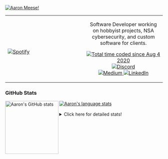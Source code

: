 [![Aaron Meese!](https://user-images.githubusercontent.com/17814535/88975338-a2aabf00-d27f-11ea-963f-8a19608716b4.png)](https://github.com/ajmeese7/readme-ascii "README ASCII")

<!-- Modified from project here: https://github.com/novatorem/novatorem -->
<table width="100%"> 
  <tr>
  <td width="50%">
      
&nbsp; <br> [![Spotify](https://ajmeese7.vercel.app/api/spotify)](https://open.spotify.com/user/ajmeese)

  </td>
  <td width="50%">
    <p align="center">
    Software Developer working on hobbyist projects, NSA cybersecurity, and custom software for clients.
    </p>
    <p align="center">
      <a href="https://wakatime.com/@f726891d-3b02-46cd-9b60-e8c59f9e2b14">
        <img src="https://wakatime.com/badge/user/f726891d-3b02-46cd-9b60-e8c59f9e2b14.svg" alt="Total time coded since Aug 4 2020" title="WakaTime" />
      </a>
      <a href="http://link.aaronmeese.com/discord">
        <img src="https://img.shields.io/badge/discord-ajmeese7%234835-369?style=flat-square&logo=discord&logoColor=white&color=purple" alt="Discord" title="Discord">
      </a>
      <br />
      <a href="https://link.aaronmeese.com/medium">
        <img src="https://img.shields.io/badge/medium-ajmeese7-1DB954?style=flat-square&logo=medium&logoColor=white" alt="Medium" title="Medium">
      </a>
      <a href="https://link.aaronmeese.com/linkedin">
        <img src="https://img.shields.io/badge/linkedIn-aaronmeese-1DB954?style=flat-square&logo=linkedin&logoColor=white&color=blue" alt="LinkedIn" title="LinkedIn">
      </a>
    </p>
  </td>

</table>

[//]: <> (The `&nbsp;` is to have Aphelion take up more space)

### GitHub Stats ###

<a href="https://profile-summary-for-github.com/user/ajmeese7">
  <img align="left" height="170px" src="https://github-readme-stats.vercel.app/api?username=ajmeese7&show_icons=true&line_height=27&count_private=true" alt="Aaron's GitHub stats"/>
  <img src="https://github-readme-stats.vercel.app/api/top-langs/?username=ajmeese7&hide_langs_below=5&layout=compact" alt="Aaron's language stats"/>
</a>

<br />
<br />
<details>
<summary>Click here for detailed stats!</summary>

### :zap: Recent Activity
<!--START_SECTION:activity-->
1. ❗️ Closed issue [#107](https://github.com/meeseOS/meeseOS/issues/107) in [meeseOS/meeseOS](https://github.com/meeseOS/meeseOS)
2. 💪 Opened PR [#113](https://github.com/meeseOS/meeseOS/pull/113) in [meeseOS/meeseOS](https://github.com/meeseOS/meeseOS)
3. ❗️ Closed issue [#103](https://github.com/meeseOS/meeseOS/issues/103) in [meeseOS/meeseOS](https://github.com/meeseOS/meeseOS)
4. 🎉 Merged PR [#112](https://github.com/meeseOS/meeseOS/pull/112) in [meeseOS/meeseOS](https://github.com/meeseOS/meeseOS)
5. 💪 Opened PR [#112](https://github.com/meeseOS/meeseOS/pull/112) in [meeseOS/meeseOS](https://github.com/meeseOS/meeseOS)
<!--END_SECTION:activity-->

### 🧐 Waka Stats
<!--START_SECTION:waka-->
![Code Time](http://img.shields.io/badge/Code%20Time-1%2C275%20hrs%2038%20mins-blue)

**🐱 My GitHub Data** 

> 🏆 1,141 Contributions in the Year 2022
 > 
> 📦 197.9 kB Used in GitHub's Storage 
 > 
> 💼 Opted to Hire
 > 
> 📜 83 Public Repositories 
 > 
> 🔑 30 Private Repositories  
 > 
**I'm an Early 🐤** 

```text
🌞 Morning    140 commits    █████░░░░░░░░░░░░░░░░░░░░   20.77% 
🌆 Daytime    244 commits    █████████░░░░░░░░░░░░░░░░   36.2% 
🌃 Evening    286 commits    ██████████░░░░░░░░░░░░░░░   42.43% 
🌙 Night      4 commits      ░░░░░░░░░░░░░░░░░░░░░░░░░   0.59%

```
📅 **I'm Most Productive on Sunday** 

```text
Monday       96 commits     ███░░░░░░░░░░░░░░░░░░░░░░   14.24% 
Tuesday      118 commits    ████░░░░░░░░░░░░░░░░░░░░░   17.51% 
Wednesday    73 commits     ██░░░░░░░░░░░░░░░░░░░░░░░   10.83% 
Thursday     94 commits     ███░░░░░░░░░░░░░░░░░░░░░░   13.95% 
Friday       60 commits     ██░░░░░░░░░░░░░░░░░░░░░░░   8.9% 
Saturday     114 commits    ████░░░░░░░░░░░░░░░░░░░░░   16.91% 
Sunday       119 commits    ████░░░░░░░░░░░░░░░░░░░░░   17.66%

```


📊 **This Week I Spent My Time On** 

```text
⌚︎ Time Zone: America/New_York

💬 Programming Languages: 
JavaScript               17 hrs 5 mins       ███████████████████░░░░░░   79.02% 
Markdown                 1 hr 44 mins        ██░░░░░░░░░░░░░░░░░░░░░░░   8.09% 
JSON                     1 hr 26 mins        █░░░░░░░░░░░░░░░░░░░░░░░░   6.67% 
YAML                     37 mins             ░░░░░░░░░░░░░░░░░░░░░░░░░   2.87% 
Other                    13 mins             ░░░░░░░░░░░░░░░░░░░░░░░░░   1.04%

🐱‍💻 Projects: 
aaronmeese.com           17 hrs 22 mins      ████████████████████░░░░░   80.34% 
hexells                  1 hr 15 mins        █░░░░░░░░░░░░░░░░░░░░░░░░   5.85% 
snapchat-share           41 mins             ░░░░░░░░░░░░░░░░░░░░░░░░░   3.18% 
vault                    38 mins             ░░░░░░░░░░░░░░░░░░░░░░░░░   2.94% 
osjs-dev-meta            23 mins             ░░░░░░░░░░░░░░░░░░░░░░░░░   1.8%

```

**I Mostly Code in JavaScript** 

```text
JavaScript               32 repos            ████████████░░░░░░░░░░░░░   47.76% 
HTML                     9 repos             ███░░░░░░░░░░░░░░░░░░░░░░   13.43% 
Python                   6 repos             ██░░░░░░░░░░░░░░░░░░░░░░░   8.96% 
Java                     4 repos             █░░░░░░░░░░░░░░░░░░░░░░░░   5.97% 
CSS                      3 repos             █░░░░░░░░░░░░░░░░░░░░░░░░   4.48%

```



 Last Updated on 13/09/2022 00:06:57 UTC
<!--END_SECTION:waka-->
</details>

